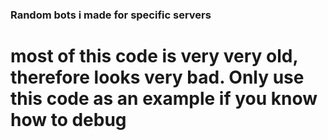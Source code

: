 ### Random bots i made for specific servers

# most of this code is very very old, therefore looks very bad. Only use this code as an example if you know how to debug